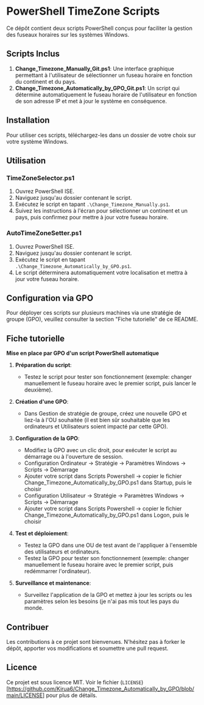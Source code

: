 # PowerShell TimeZone Scripts

Ce dépôt contient deux scripts PowerShell conçus pour faciliter la gestion des fuseaux horaires sur les systèmes Windows.

## Scripts Inclus

1. **Change_Timezone_Manually_Git.ps1**: Une interface graphique permettant à l'utilisateur de sélectionner un fuseau horaire en fonction du continent et du pays.
2. **Change_Timezone_Automatically_by_GPO_Git.ps1**: Un script qui détermine automatiquement le fuseau horaire de l'utilisateur en fonction de son adresse IP et met à jour le système en conséquence.

## Installation

Pour utiliser ces scripts, téléchargez-les dans un dossier de votre choix sur votre système Windows.

## Utilisation

### TimeZoneSelector.ps1

1. Ouvrez PowerShell ISE.
2. Naviguez jusqu'au dossier contenant le script.
3. Exécutez le script en tapant `.\Change_Timezone_Manually.ps1`.
4. Suivez les instructions à l'écran pour sélectionner un continent et un pays, puis confirmez pour mettre à jour votre fuseau horaire.

### AutoTimeZoneSetter.ps1

1. Ouvrez PowerShell ISE.
2. Naviguez jusqu'au dossier contenant le script.
3. Exécutez le script en tapant `.\Change_Timezone_Automatically_by_GPO.ps1`.
4. Le script déterminera automatiquement votre localisation et mettra à jour votre fuseau horaire.

## Configuration via GPO

Pour déployer ces scripts sur plusieurs machines via une stratégie de groupe (GPO), veuillez consulter la section "Fiche tutorielle" de ce README.

## Fiche tutorielle

**Mise en place par GPO d'un script PowerShell automatique**

1. **Préparation du script**:
   - Testez le script pour tester son fonctionnement (exemple: changer manuellement le fuseau horaire avec le premier script, puis lancer le deuxième).

2. **Création d'une GPO**:
   - Dans Gestion de stratégie de groupe, créez une nouvelle GPO et liez-la à l'OU souhaitée (il est bien sûr souhaitable que les ordinateurs et Utilisateurs soient impacté par cette GPO).

3. **Configuration de la GPO**:
   - Modifiez la GPO avec un clic droit, pour exécuter le script au démarrage ou à l'ouverture de session.
   - Configuration Ordinateur -> Stratégie -> Paramètres Windows -> Scripts -> Démarrage
   - Ajouter votre script dans Scripts Powershell -> copier le fichier Change_Timezone_Automatically_by_GPO.ps1 dans Startup, puis le choisir
   - Configuration Utilisateur -> Stratégie -> Paramètres Windows -> Scripts -> Démarrage
   - Ajouter votre script dans Scripts Powershell -> copier le fichier Change_Timezone_Automatically_by_GPO.ps1 dans Logon, puis le choisir

4. **Test et déploiement**:
   - Testez la GPO dans une OU de test avant de l'appliquer à l'ensemble des utilisateurs et ordinateurs.
   - Testez la GPO pour tester son fonctionnement (exemple: changer manuellement le fuseau horaire avec le premier script, puis redémmarrer l'ordinateur).

5. **Surveillance et maintenance**:
   - Surveillez l'application de la GPO et mettez à jour les scripts ou les paramètres selon les besoins (je n'ai pas mis tout les pays du monde.

## Contribuer

Les contributions à ce projet sont bienvenues. N'hésitez pas à forker le dépôt, apporter vos modifications et soumettre une pull request.

## Licence

Ce projet est sous licence MIT. Voir le fichier (`LICENSE`)[https://github.com/Kirua6/Change_Timezone_Automatically_by_GPO/blob/main/LICENSE] pour plus de détails.

